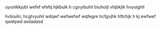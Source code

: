uyunlkkjubl
wefef
efefq
hjkbulk
h cgvyibuhil
biuhoijl
vhjbkjlk
hvyuighil

hvbiuiln;
hcgtvyuhil
wdqwf
wefwefwf
wqfegre
hcfgvjhk
hftchjk
h kj
ewfwef
qwdqwd
asdadasd
